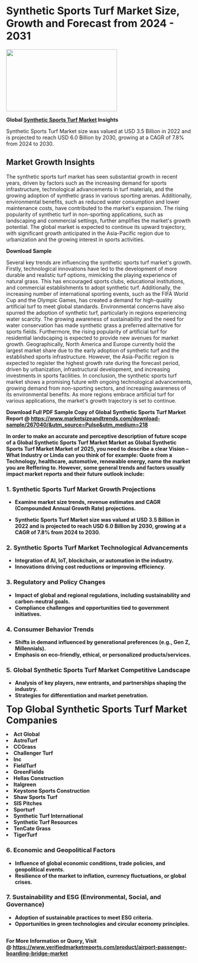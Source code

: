 <H1>Synthetic Sports Turf Market Size, Growth and Forecast from 2024 - 2031</H1><img class="aligncenter size-medium wp-image-584254" src="https://thirdeyenews.in/wp-content/uploads/2024/09/Global-Market-Research-300x168.jpeg" alt="" width="300" height="168" /><p><strong>Global&nbsp;<a href="https://www.marketsizeandtrends.com/download-sample/267040/&amp;utm_source=Pulse&amp;utm_medium=218">Synthetic Sports Turf Market</a> Insights</strong></p><p>Synthetic Sports Turf Market size was valued at USD 3.5 Billion in 2022 and is projected to reach USD 6.0 Billion by 2030, growing at a CAGR of 7.8% from 2024 to 2030.</p><p><h2>Market Growth Insights</h2> <p>The synthetic sports turf market has seen substantial growth in recent years, driven by factors such as the increasing demand for sports infrastructure, technological advancements in turf materials, and the growing adoption of synthetic grass in various sporting arenas. Additionally, environmental benefits, such as reduced water consumption and lower maintenance costs, have contributed to the market's expansion. The rising popularity of synthetic turf in non-sporting applications, such as landscaping and commercial settings, further amplifies the market's growth potential. The global market is expected to continue its upward trajectory, with significant growth anticipated in the Asia-Pacific region due to urbanization and the growing interest in sports activities.</p> <p><strong>Download Sample</strong></p> <p>Several key trends are influencing the synthetic sports turf market's growth. Firstly, technological innovations have led to the development of more durable and realistic turf options, mimicking the playing experience of natural grass. This has encouraged sports clubs, educational institutions, and commercial establishments to adopt synthetic turf. Additionally, the increasing number of international sporting events, such as the FIFA World Cup and the Olympic Games, has created a demand for high-quality artificial turf to meet global standards. Environmental concerns have also spurred the adoption of synthetic turf, particularly in regions experiencing water scarcity. The growing awareness of sustainability and the need for water conservation has made synthetic grass a preferred alternative for sports fields. Furthermore, the rising popularity of artificial turf for residential landscaping is expected to provide new avenues for market growth. Geographically, North America and Europe currently hold the largest market share due to the early adoption of synthetic turf and the established sports infrastructure. However, the Asia-Pacific region is expected to register the highest growth rate during the forecast period, driven by urbanization, infrastructural development, and increasing investments in sports facilities. In conclusion, the synthetic sports turf market shows a promising future with ongoing technological advancements, growing demand from non-sporting sectors, and increasing awareness of its environmental benefits. As more regions embrace artificial turf for various applications, the market's growth trajectory is set to continue.</p> <p><strong></p><p><span class=""><strong>Download Full PDF Sample Copy of Global Synthetic Sports Turf Market Report</strong> @ <a href="https://www.marketsizeandtrends.com/download-sample/267040/&amp;utm_source=Pulse&amp;utm_medium=218" target="_blank">https://www.marketsizeandtrends.com/download-sample/267040/&amp;utm_source=Pulse&amp;utm_medium=218</a></span></p><p>In order to make an accurate and perceptive description of future scope of a Global&nbsp;Synthetic Sports Turf Market Market as Global&nbsp;Synthetic Sports Turf Market Market of 2025, you need to describe a clear Vision &ndash; What Industry or Linda can you think of for example: Quote from a Technology, healthcare, automotive, renewable energy, name the market you are Reffering to. However, some general trends and factors usually impact market reports and their future outlook include:</p><h3>1.&nbsp;<strong>Synthetic Sports Turf Market Growth Projections</strong></h3><ul><li>Examine market size trends, revenue estimates and CAGR (Compounded Annual Growth Rate) projections.</li><li><p>Synthetic Sports Turf Market size was valued at USD 3.5 Billion in 2022 and is projected to reach USD 6.0 Billion by 2030, growing at a CAGR of 7.8% from 2024 to 2030.</p></li></ul><h3>2.&nbsp;<strong>Synthetic Sports Turf Market Technological Advancements</strong></h3><ul><li>Integration of AI, IoT, blockchain, or automation in the industry.</li><li>Innovations driving cost reductions or improving efficiency.</li></ul><h3>3.&nbsp;<strong>Regulatory and Policy Changes</strong></h3><ul><li>Impact of global and regional regulations, including sustainability and carbon-neutral goals.</li><li>Compliance challenges and opportunities tied to government initiatives.</li></ul><h3>4.&nbsp;<strong>Consumer Behavior Trends</strong></h3><ul><li>Shifts in demand influenced by generational preferences (e.g., Gen Z, Millennials).</li><li>Emphasis on eco-friendly, ethical, or personalized products/services.</li></ul><h3>5.&nbsp;<strong>Global Synthetic Sports Turf Market Competitive Landscape</strong></h3><ul><li>Analysis of key players, new entrants, and partnerships shaping the industry.</li><li>Strategies for differentiation and market penetration.</li></ul><p data-pm-slice="1 1 []"><span style="color: inherit; font-family: inherit; font-size: 25px;">Top Global Synthetic Sports Turf Market Companies</span></p><div class="" data-test-id=""><p><li>Act Global</li><li> AstroTurf</li><li> CCGrass</li><li> Challenger Turf </li><li> Inc</li><li> FieldTurf</li><li> GreenFields</li><li> Hellas Construction</li><li> Italgreen</li><li> Keystone Sports Construction</li><li> Shaw Sports Turf</li><li> SIS Pitches</li><li> Sporturf</li><li> Synthetic Turf International</li><li> Synthetic Turf Resources</li><li> TenCate Grass</li><li> TigerTurf</li></p></div><h3>6.&nbsp;<strong>Economic and Geopolitical Factors</strong></h3><ul><li>Influence of global economic conditions, trade policies, and geopolitical events.</li><li>Resilience of the market to inflation, currency fluctuations, or global crises.</li></ul><h3>7.&nbsp;<strong>Sustainability and ESG (Environmental, Social, and Governance)</strong></h3><ul><li>Adoption of sustainable practices to meet ESG criteria.</li><li>Opportunities in green technologies and circular economy principles.</li></ul><h2><strong style="font-size: 14px;">For More Information or Query, Visit @&nbsp;</strong><a style="background-color: #ffffff; font-size: 14px;" href="https://www.marketsizeandtrends.com/report/synthetic-sports-turf-market/" target="_blank">https://www.verifiedmarketreports.com/product/airport-passenger-boarding-bridge-market</a></h2>
